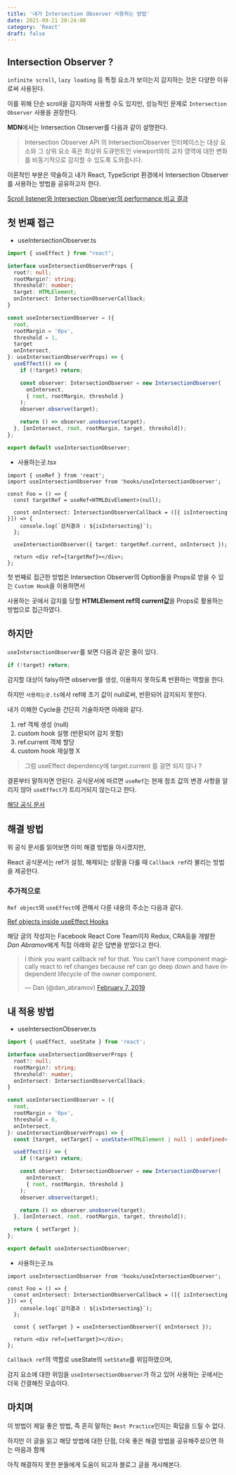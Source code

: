 ```yaml
---
title: '내가 Intersection Observer 사용하는 방법'
date: 2021-09-21 20:24:00
category: 'React'
draft: false
---
```


## Intersection Observer ?

`infinite scroll`, `lazy loading` 등 특정 요소가 보이는지 감지하는 것은 다양한 이유로써 사용된다.

이를 위해 단순 scroll을 감지하여 사용할 수도 있지만, 성능적인 문제로 `Intersection Observer` 사용을 권장한다.

**MDN**에서는 Intersection Observer를 다음과 같이 설명한다.

> Intersection Observer API 의 IntersectionObserver 인터페이스는 대상 요소와 그 상위 요소 혹은 최상위 도큐먼트인 viewport와의 교차 영역에 대한 변화를 비동기적으로 감지할 수 있도록 도와줍니다.

이론적인 부분은 약술하고 내가 React, TypeScript 환경에서 Intersection Observer를 사용하는 방법을 공유하고자 한다.

[Scroll listener와 Intersection Observer의 performance 비교 결과](https://itnext.io/1v1-scroll-listener-vs-intersection-observers-469a26ab9eb6)

## 첫 번째 접근

- useIntersectionObserver.ts

```ts
import { useEffect } from "react";

interface useIntersectionObserverProps {
  root?: null;
  rootMargin?: string;
  threshold?: number;
  target: HTMLElement;
  onIntersect: IntersectionObserverCallback;
}

const useIntersectionObserver = ({
  root,
  rootMargin = '0px',
  threshold = 1,
  target
  onIntersect,
}: useIntersectionObserverProps) => {
  useEffect(() => {
    if (!target) return;

    const observer: IntersectionObserver = new IntersectionObserver(
      onIntersect,
      { root, rootMargin, threshold }
    );
    observer.observe(target);

    return () => observer.unobserve(target);
  }, [onIntersect, root, rootMargin, target, threshold]);
};

export default useIntersectionObserver;
```

- 사용하는곳.tsx

```tsx
import { useRef } from 'react';
import useIntersectionObserver from 'hooks/useIntersectionObserver';

const Foo = () => {
  const targetRef = useRef<HTMLDivElement>(null);

  const onIntersect: IntersectionObserverCallback = ([{ isIntersecting }]) => {
    console.log(`감지결과 : ${isIntersecting}`);
  };

  useIntersectionObserver({ target: targetRef.current, onIntersect });

  return <div ref={targetRef}></div>;
};
```

첫 번째로 접근한 방법은 Intersection Observer의 Option들을 Props로 받을 수 있는 `Custom Hook`을 이용하면서

사용하는 곳에서 감지를 당할 **HTMLElement ref의 current값**을 Props로 활용하는 방법으로 접근하였다.

## 하지만

`useIntersectionObserver`를 보면 다음과 같은 줄이 있다.

```ts
if (!target) return;
```

감지할 대상이 falsy하면 observer를 생성, 이용하지 못하도록 반환하는 역할을 한다.

하지만 `사용하는곳.ts`에서 ref에 초기 값이 null로써, 반환되어 감지되지 못한다.

내가 이해한 Cycle을 간단히 기술하자면 아래와 같다.

1. ref 객체 생성 (null)
2. custom hook 실행 (반환되어 감지 못함)
3. ref.current 객체 할당
4. custom hook 재실행 X

> 그럼 useEffect dependency에 target.current 를 걸면 되지 않나 ?

결론부터 말하자면 안된다. 공식문서에 따르면 `useRef`는 현재 참조 값의 변경 사항을 알리지 않아 `useEffect`가 트리거되지 않는다고 한다.

[해당 공식 문서](https://reactjs.org/docs/hooks-faq.html#how-can-i-measure-a-dom-node)

## 해결 방법

위 공식 문서를 읽어보면 이미 해결 방법을 아시겠지만,

React 공식문서는 ref가 설정, 해제되는 상황을 다룰 때 `Callback ref`라 불리는 방법을 제공한다.

### 추가적으로

`Ref object`와 `useEffect`에 관해서 다룬 내용의 주소는 다음과 같다.

[Ref objects inside useEffect Hooks](https://medium.com/@teh_builder/ref-objects-inside-useeffect-hooks-eb7c15198780)

해당 글의 작성자는 Facebook React Core Team이자 Redux, CRA등을 개발한 *Dan Abramov*에게 직접 아래와 같은 답변을 받았다고 한다.

<blockquote class="twitter-tweet"><p lang="en" dir="ltr">I think you want callback ref for that. You can’t have component magically react to ref changes because ref can go deep down and have independent lifecycle of the owner component.</p>&mdash; Dan (@dan_abramov) <a href="https://twitter.com/dan_abramov/status/1093497348913803265?ref_src=twsrc%5Etfw">February 7, 2019</a></blockquote> <script async src="https://platform.twitter.com/widgets.js" charset="utf-8"></script>

## 내 적용 방법

- useIntersectionObserver.ts

```ts
import { useEffect, useState } from 'react';

interface useIntersectionObserverProps {
  root?: null;
  rootMargin?: string;
  threshold?: number;
  onIntersect: IntersectionObserverCallback;
}

const useIntersectionObserver = ({
  root,
  rootMargin = '0px',
  threshold = 0,
  onIntersect,
}: useIntersectionObserverProps) => {
  const [target, setTarget] = useState<HTMLElement | null | undefined>(null);

  useEffect(() => {
    if (!target) return;

    const observer: IntersectionObserver = new IntersectionObserver(
      onIntersect,
      { root, rootMargin, threshold }
    );
    observer.observe(target);

    return () => observer.unobserve(target);
  }, [onIntersect, root, rootMargin, target, threshold]);

  return { setTarget };
};

export default useIntersectionObserver;
```

- 사용하는곳.ts

```tsx
import useIntersectionObserver from 'hooks/useIntersectionObserver';

const Foo = () => {
  const onIntersect: IntersectionObserverCallback = ([{ isIntersecting }]) => {
    console.log(`감지결과 : ${isIntersecting}`);
  };

  const { setTarget } = useIntersectionObserver({ onIntersect });

  return <div ref={setTarget}></div>;
};
```

`Callback ref`의 역할로 useState의 `setState`를 위임하였으며,

감지 요소에 대한 위임을 `useIntersectionObserver`가 하고 있어 사용하는 곳에서는 더욱 간결해진 모습이다.

## 마치며

이 방법이 제일 좋은 방법, 즉 흔히 말하는 `Best Practice`인지는 확답을 드릴 수 없다.

하지만 이 글을 읽고 해당 방법에 대한 단점, 더욱 좋은 해결 방법을 공유해주셨으면 하는 마음과 함께

아직 해결하지 못한 분들에게 도움이 되고자 블로그 글을 게시해본다.
